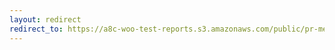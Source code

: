 ```yaml
---
layout: redirect
redirect_to: https://a8c-woo-test-reports.s3.amazonaws.com/public/pr-merge/44333/api/index.html
---
```


